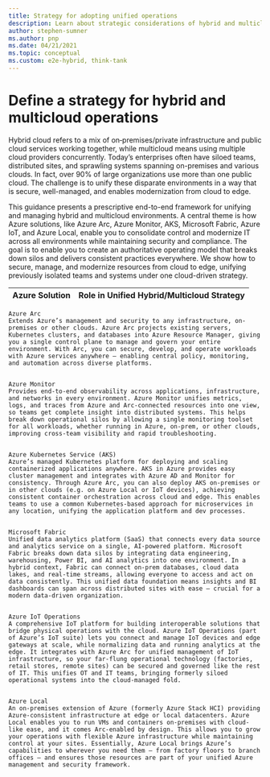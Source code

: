 ```yaml
---
title: Strategy for adopting unified operations
description: Learn about strategic considerations of hybrid and multicloud operations.
author: stephen-sumner
ms.author: pnp
ms.date: 04/21/2021
ms.topic: conceptual
ms.custom: e2e-hybrid, think-tank
---
```


# Define a strategy for hybrid and multicloud operations

Hybrid cloud refers to a mix of on‑premises/private infrastructure and public cloud services working together, while multicloud means using multiple cloud providers concurrently. Today’s enterprises often have siloed teams, distributed sites, and sprawling systems spanning on-premises and various clouds. In fact, over 90% of large organizations use more than one public cloud. The challenge is to unify these disparate environments in a way that is secure, well-managed, and enables modernization from cloud to edge.

This guidance presents a prescriptive end-to-end framework for unifying and managing hybrid and multicloud environments. A central theme is how Azure solutions, like Azure Arc, Azure Monitor, AKS, Microsoft Fabric, Azure IoT, and Azure Local, enable you to consolidate control and modernize IT across all environments while maintaining security and compliance. The goal is to enable you to create an authoritative operating model that breaks down silos and delivers consistent practices everywhere. We show how to secure, manage, and modernize resources from cloud to edge, unifying previously isolated teams and systems under one cloud-driven strategy.

| Azure Solution | Role in Unified Hybrid/Multicloud Strategy |
| --- | --- |
    Azure Arc
    Extends Azure’s management and security to any infrastructure, on-premises or other clouds. Azure Arc projects existing servers, Kubernetes clusters, and databases into Azure Resource Manager, giving you a single control plane to manage and govern your entire environment. With Arc, you can secure, develop, and operate workloads with Azure services anywhere – enabling central policy, monitoring, and automation across diverse platforms.
  
  
    Azure Monitor
    Provides end-to-end observability across applications, infrastructure, and networks in every environment. Azure Monitor unifies metrics, logs, and traces from Azure and Arc-connected resources into one view, so teams get complete insight into distributed systems. This helps break down operational silos by allowing a single monitoring toolset for all workloads, whether running in Azure, on-prem, or other clouds, improving cross-team visibility and rapid troubleshooting.
  
  
    Azure Kubernetes Service (AKS)
    Azure’s managed Kubernetes platform for deploying and scaling containerized applications anywhere. AKS in Azure provides easy cluster management and integrates with Azure AD and Monitor for consistency. Through Azure Arc, you can also deploy AKS on-premises or in other clouds (e.g. on Azure Local or IoT devices), achieving consistent container orchestration across cloud and edge. This enables teams to use a common Kubernetes-based approach for microservices in any location, unifying the application platform and dev processes.
  
  
    Microsoft Fabric
    Unified data analytics platform (SaaS) that connects every data source and analytics service on a single, AI-powered platform. Microsoft Fabric breaks down data silos by integrating data engineering, warehousing, Power BI, and AI analytics into one environment. In a hybrid context, Fabric can connect on-prem databases, cloud data lakes, and real-time streams, allowing everyone to access and act on data consistently. This unified data foundation means insights and BI dashboards can span across distributed sites with ease – crucial for a modern data-driven organization.
  
  
    Azure IoT Operations
    A comprehensive IoT platform for building interoperable solutions that bridge physical operations with the cloud. Azure IoT Operations (part of Azure’s IoT suite) lets you connect and manage IoT devices and edge gateways at scale, while normalizing data and running analytics at the edge. It integrates with Azure Arc for unified management of IoT infrastructure, so your far-flung operational technology (factories, retail stores, remote sites) can be secured and governed like the rest of IT. This unifies OT and IT teams, bringing formerly siloed operational systems into the cloud-managed fold.
  
  
    Azure Local
    An on-premises extension of Azure (formerly Azure Stack HCI) providing Azure-consistent infrastructure at edge or local datacenters. Azure Local enables you to run VMs and containers on-premises with cloud-like ease, and it comes Arc-enabled by design. This allows you to grow your operations with flexible Azure infrastructure while maintaining control at your sites. Essentially, Azure Local brings Azure’s capabilities to wherever you need them – from factory floors to branch offices – and ensures those resources are part of your unified Azure management and security framework.